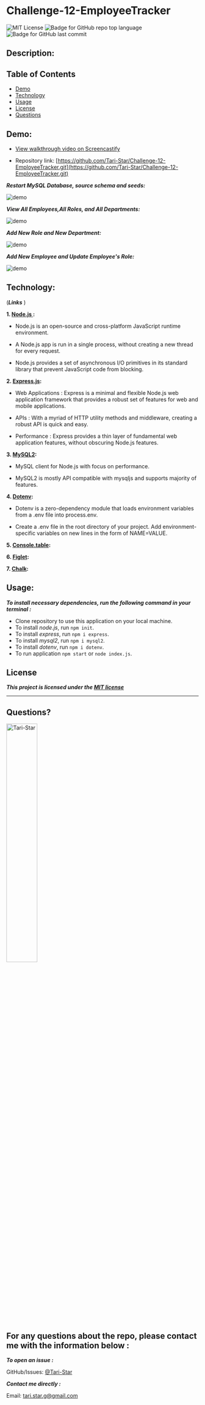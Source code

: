# Challenge-12-EmployeeTracker

![MIT License](https://img.shields.io/badge/license-MIT-red)
![Badge for GitHub repo top language](https://img.shields.io/github/languages/top/Tari-Star/Challenge-12-EmployeeTracker?style=flat&logo=appveyor)
![Badge for GitHub last commit](https://img.shields.io/github/last-commit/Tari-Star/Challenge-12-EmployeeTracker?style=flat&logo=appveyor)


## Description:


##  Table of Contents

* [Demo](#demo)
* [Technology](#technology)
* [Usage](#usage)
* [License](#license)
* [Questions](#questions)

## Demo:

* [View walkthrough video on Screencastify](https://watch.screencastify.com/v/UzA95dfsULE7UqjDaIAs)<br>

* Repository link: [https://github.com/Tari-Star/Challenge-12-EmployeeTracker.git](https://github.com/Tari-Star/Challenge-12-EmployeeTracker.git)

***Restart MySQL Database, source schema and seeds:***

![demo](./images/part1.gif)

***View All Employees,All Roles, and All Departments:***

![demo](./images/part2.gif)

***Add New Role and New Department:***

![demo](./images/part3.gif)

***Add New Employee and Update Employee's Role:***

![demo](./images/part4.gif)


## Technology:
 (***Links*** )

**1. [Node.js ](https://nodejs.org/en/):**

* Node.js is an open-source and cross-platform JavaScript runtime environment. 

* A Node.js app is run in a single process, without creating a new thread for every request. 

* Node.js provides a set of asynchronous I/O primitives in its standard library that prevent JavaScript code from blocking.

**2. [Express.js](https://expressjs.com/):**

* Web Applications : Express is a minimal and flexible Node.js web application framework that provides a robust set of features for web and mobile applications.

* APIs : With a myriad of HTTP utility methods and middleware, creating a robust API is quick and easy.

* Performance : Express provides a thin layer of fundamental web application features, without obscuring Node.js features.

**3. [MySQL2](https://www.npmjs.com/package/mysql2):**

* MySQL client for Node.js with focus on performance.

* MySQL2 is mostly API compatible with mysqljs and supports majority of features.

**4. [Dotenv](https://www.npmjs.com/package/dotenv):**

* Dotenv is a zero-dependency module that loads environment variables from a .env file into process.env.

* Create a .env file in the root directory of your project. Add environment-specific variables on new lines in the form of NAME=VALUE.

**5. [Console.table]():**

**6. [Figlet]():**

**7. [Chalk]():**

## Usage:

***To install necessary dependencies, run the following command in your terminal :***

* Clone repository to use this application on your local machine.
* To install *node.js*, run  `npm init`.
* To install *express*, run `npm i express`.
* To install *mysql2*, run `npm i mysql2`.
* To install *dotenv*, run `npm i dotenv`.
* To run application `npm start` or `node index.js`.

 ## License

    
***This project is licensed under the [MIT license](https://choosealicense.com/licenses/mit)***
    
---
   
  ## Questions?

   
  <img src="https://avatars.githubusercontent.com/u/89365355?v=4" alt="Tari-Star" width="40%" />
  
  For any questions about the repo, please contact me with the information below :
  ---
  
 ***To open an issue :***
 
 GitHub/Issues: [@Tari-Star](https://github.com/Tari-Star/Challenge-12-EmployeeTracker/issues)

 ***Contact me directly :***
  
 Email: [tari.star.g@gmail.com](mailto:tari.star.g@gmail.com)
